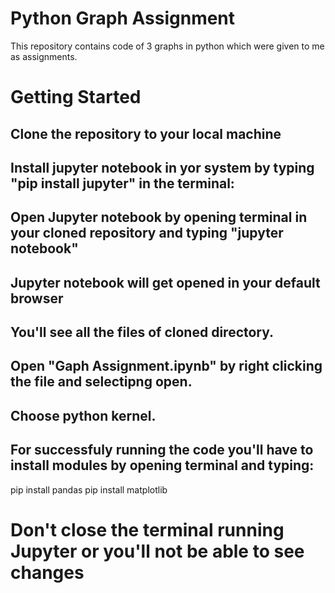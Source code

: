 # Python Graph Assignment
This repository contains code of 3 graphs in python which were given to me as assignments.

# Getting Started

## Clone the repository to your local machine

## Install jupyter notebook in yor system by typing "pip install jupyter" in the terminal:

## Open Jupyter notebook by opening terminal in your cloned repository and typing "jupyter notebook"

## Jupyter notebook will get opened in your default browser 

## You'll see all the files of cloned directory. 

## Open "Gaph Assignment.ipynb" by right clicking the file and selectipng open.

## Choose python kernel.

## For successfuly running the code you'll have to install modules by opening terminal and typing:
pip install pandas
pip install matplotlib

# Don't close the terminal running Jupyter or you'll not be able to see changes
